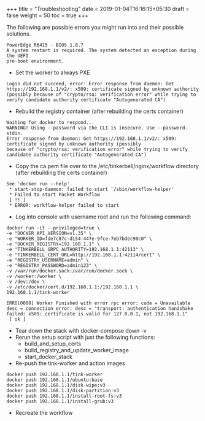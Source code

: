 +++
title = "Troubleshooting"
date = 2019-01-04T16:16:15+05:30
draft = false
weight = 50
toc = true
+++

The following are possible errors you might run into and their possible solutions.

```
PowerEdge R6415 - BIOS 1.8.7
A system restart is required. The system detected an exception during the UEFI
pre-boot environment.
```
- Set the worker to always PXE

```
Login did not succeed, error: Error response from daemon: Get https://192.168.1.1/v2/: x509: certificate signed by unknown authority (possibly because of "crypto/rsa: verification error" while trying to verify candidate authority certificate "Autogenerated CA")
```
- Rebuild the registry container (after rebuilding the certs container)

```
Waiting for docker to respond...
WARNING! Using --password via the CLI is insecure. Use --password-stdin.
Error response from daemon: Get https://192.168.1.1/v2/: x509: certificate signed by unknown authority (possibly
because of "crypto/rsa: verification error" while trying to verify candidate authority certificate "Autogenerated CA")
```
- Copy the ca.pem file over to the /etc/tinkerbell/nginx/workflow directory (after rebuilding the certs container)

```
See 'docker run --help'.
 * start-stop-daemon: failed to start `/sbin/workflow-helper'
 * Failed to start Packet Workflow
 [ !! ]
 * ERROR: workflow-helper failed to start
```
- Log into console with username root and run the following command:

```
docker run -it --privileged=true \
-e "DOCKER_API_VERSION=v1.35" \
-e "WORKER_ID=fde7c87c-d154-447e-9fce-7eb7bdec90c0" \
-e "DOCKER_REGISTRY=192.168.1.1" \
-e "TINKERBELL_GRPC_AUTHORITY=192.168.1.1:42113" \
-e "TINKERBELL_CERT_URL=http://192.168.1.1:42114/cert" \
-e "REGISTRY_USERNAME=admin" \
-e "REGISTRY_PASSWORD=admin123" \
-v /var/run/docker.sock:/var/run/docker.sock \
-v /worker:/worker \
-v /dev:/dev \
-v /etc/docker/cert.d/192.168.1.1:/192.168.1.1 \
192.168.1.1/tink-worker
```
```
ERRO[0000] Worker Finished with error rpc error: code = Unavailable desc = connection error: desc = "transport: authentication handshake failed: x509: certificate is valid for 127.0.0.1, not 192.168.1.1"
 [ ok ]
```
- Tear down the stack with docker-compose down -v
- Rerun the setup script with just the following functions:
  + build_and_setup_certs
  + build_registry_and_update_worker_image
  + start_docker_stack
- Re-push the tink-worker and action images
```
docker push 192.168.1.1/tink-worker
docker push 192.168.1.1/ubuntu:base
docker push 192.168.1.1/disk-wipe:v3
docker push 192.168.1.1/disk-partition:v3
docker push 192.168.1.1/install-root-fs:v3
docker push 192.168.1.1/install-grub:v3
```
- Recreate the workflow
